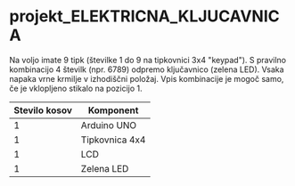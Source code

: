 # projekt_ELEKTRICNA_KLJUCAVNICA
Na voljo imate 9 tipk (številke 1 do 9 na tipkovnici 3x4 "keypad"). S pravilno kombinacijo 4 številk (npr. 6789) odpremo ključavnico (zelena LED). Vsaka napaka vrne krmilje v izhodiščni položaj. Vpis kombinacije je mogoč samo, če je vklopljeno stikalo na pozicijo 1. 


| Stevilo kosov |    Komponent   |
| ------------- | -------------- |
|       1       | Arduino UNO    |
|       1       | Tipkovnica 4x4 |
|       1       | LCD            | 
|       1       | Zelena LED     | 
